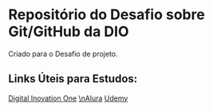# Repositório do Desafio sobre Git/GitHub da DIO
Criado para o Desafio de projeto.


## Links Úteis para Estudos:

[Digital Inovation One](https://web.digitalinnovation.one/home)
[\nAlura](https://imersao.dev/)
[Udemy](https://www.udemy.com/)
